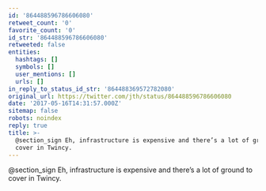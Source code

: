 ```yaml
---
id: '864488596786606080'
retweet_count: '0'
favorite_count: '0'
id_str: '864488596786606080'
retweeted: false
entities:
  hashtags: []
  symbols: []
  user_mentions: []
  urls: []
in_reply_to_status_id_str: '864488369572782080'
original_url: https://twitter.com/jth/status/864488596786606080
date: '2017-05-16T14:31:57.000Z'
sitemap: false
robots: noindex
reply: true
title: >-
  @section_sign Eh, infrastructure is expensive and there’s a lot of ground to
  cover in Twincy.
---
```


@section_sign Eh, infrastructure is expensive and there’s a lot of ground to cover in Twincy.